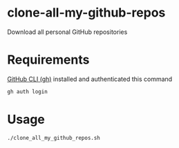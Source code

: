 # clone-all-my-github-repos
Download all personal GitHub repositories

# Requirements
[GitHub CLI (gh)](https://cli.github.com/) installed and authenticated this command
```bash
gh auth login
```

# Usage
```bash 
./clone_all_my_github_repos.sh
```
